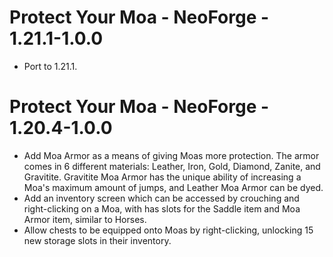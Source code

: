 # Protect Your Moa - NeoForge - 1.21.1-1.0.0

- Port to 1.21.1.

# Protect Your Moa - NeoForge - 1.20.4-1.0.0

- Add Moa Armor as a means of giving Moas more protection. The armor comes in 6 different materials: Leather, Iron, Gold, Diamond, Zanite, and Gravitite. Gravitite Moa Armor has the unique ability of increasing a Moa's maximum amount of jumps, and Leather Moa Armor can be dyed.
- Add an inventory screen which can be accessed by crouching and right-clicking on a Moa, with has slots for the Saddle item and Moa Armor item, similar to Horses.
- Allow chests to be equipped onto Moas by right-clicking, unlocking 15 new storage slots in their inventory.

